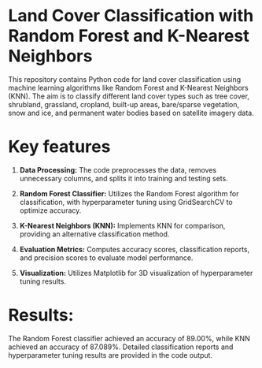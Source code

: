 # <span style="font-size:larger;">Land Cover Classification with Random Forest and K-Nearest Neighbors</span>

This repository contains Python code for land cover classification using machine learning algorithms like Random Forest and K-Nearest Neighbors (KNN). The aim is to classify different land cover types such as tree cover, shrubland, grassland, cropland, built-up areas, bare/sparse vegetation, snow and ice, and permanent water bodies based on satellite imagery data.

# <span style="font-size:larger;">Key features</span>
1. **Data Processing:** 
   The code preprocesses the data, removes unnecessary columns, and splits it into training and testing sets.

2. **Random Forest Classifier:** 
   Utilizes the Random Forest algorithm for classification, with hyperparameter tuning using GridSearchCV to optimize accuracy.

3. **K-Nearest Neighbors (KNN):** 
   Implements KNN for comparison, providing an alternative classification method.

4. **Evaluation Metrics:** 
   Computes accuracy scores, classification reports, and precision scores to evaluate model performance.

5. **Visualization:** 
   Utilizes Matplotlib for 3D visualization of hyperparameter tuning results.

# <span style="font-size:larger;">Results:</span>
The Random Forest classifier achieved an accuracy of 89.00%, while KNN achieved an accuracy of 87.089%. Detailed classification reports and hyperparameter tuning results are provided in the code output.

